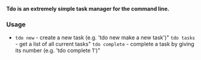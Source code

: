 **Tdo is an extremely simple task manager for the command line.**

### Usage

- `tdo new` - create a new task   (e.g. 'tdo new make a new task')"
  `tdo tasks` - get a list of all current tasks"
  `tdo complete` - complete a task by giving its number   (e.g. 'tdo complete 1')"
